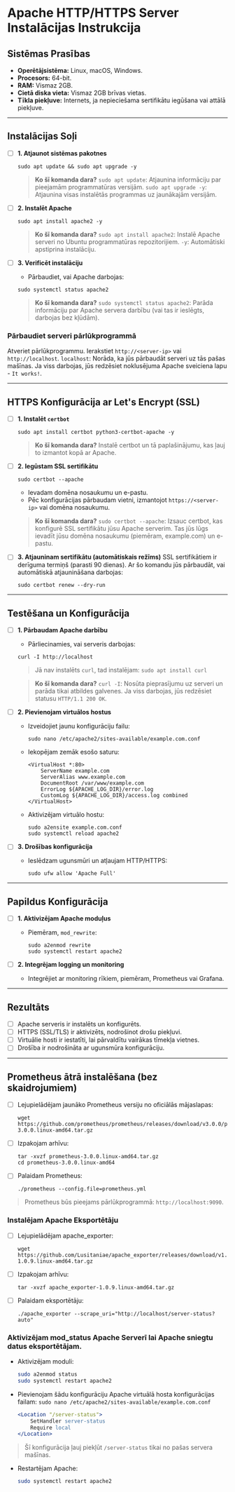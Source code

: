 # Apache HTTP/HTTPS Server Instalācijas Instrukcija

## Sistēmas Prasības
- **Operētājsistēma:** Linux, macOS, Windows.
- **Procesors:** 64-bit.
- **RAM:** Vismaz 2GB.
- **Cietā diska vieta:** Vismaz 2GB brīvas vietas.
- **Tīkla piekļuve:** Internets, ja nepieciešama sertifikātu iegūšana vai attālā piekļuve.

---

## Instalācijas Soļi

 - [ ] **1. Atjaunot sistēmas pakotnes**
    ```
    sudo apt update && sudo apt upgrade -y
    ```
    > **Ko šī komanda dara?**
    `sudo apt update`: Atjaunina informāciju par pieejamām programmatūras versijām.
    `sudo apt upgrade -y`: Atjaunina visas instalētās programmas uz jaunākajām versijām.

 - [ ] **2. Instalēt Apache**
    ```
    sudo apt install apache2 -y
    ```
    > **Ko šī komanda dara?**
    `sudo apt install apache2`: Instalē Apache serveri no Ubuntu programmatūras repozitorijiem.
    `-y`: Automātiski apstiprina instalāciju.

 - [ ] **3. Verificēt instalāciju**
    - Pārbaudiet, vai Apache darbojas:
    ```
    sudo systemctl status apache2
    ```
    > **Ko šī komanda dara?**
    `sudo systemctl status apache2`: Parāda informāciju par Apache servera darbību (vai tas ir ieslēgts, darbojas bez kļūdām).

### Pārbaudiet serveri pārlūkprogrammā
Atveriet pārlūkprogrammu.
Ierakstiet `http://<server-ip>` vai `http://localhost`.
`localhost`: Norāda, ka jūs pārbaudāt serveri uz tās pašas mašīnas.
Ja viss darbojas, jūs redzēsiet noklusējuma Apache sveiciena lapu - `It works!`.


---

## HTTPS Konfigurācija ar Let's Encrypt (SSL)

- [ ] **1. Instalēt `certbot`**
    ```
    sudo apt install certbot python3-certbot-apache -y
    ```
    > **Ko šī komanda dara?**
    Instalē certbot un tā paplašinājumu, kas ļauj to izmantot kopā ar Apache.

- [ ] **2. Iegūstam SSL sertifikātu**
    ```
    sudo certbot --apache
    ```
    - Ievadam domēna nosaukumu un e-pastu.
    - Pēc konfigurācijas pārbaudam vietni, izmantojot `https://<server-ip>` vai domēna nosaukumu.
    > **Ko šī komanda dara?**
`sudo certbot --apache`: Izsauc certbot, kas konfigurē SSL sertifikātu jūsu Apache serverim.
Tas jūs lūgs ievadīt jūsu domēna nosaukumu (piemēram, example.com) un e-pastu.

- [ ] **3. Atjauninam sertifikātu (automātiskais režīms)**
SSL sertifikātiem ir derīguma termiņš (parasti 90 dienas). Ar šo komandu jūs pārbaudāt, vai automātiskā atjaunināšana darbojas:
    ```
    sudo certbot renew --dry-run
    ```

---

## Testēšana un Konfigurācija

- [ ] **1. Pārbaudam Apache darbību**
    - Pārliecinamies, vai serveris darbojas:
    ```
    curl -I http://localhost
    ```
    > Jā nav instalēts `curl`, tad instalējam: `sudo apt install curl`
    
    > **Ko šī komanda dara?**
`curl -I`: Nosūta pieprasījumu uz serveri un parāda tikai atbildes galvenes. Ja viss darbojas, jūs redzēsiet statusu `HTTP/1.1 200 OK`.

- [ ] **2. Pievienojam virtuālos hostus**
    - Izveidojiet jaunu konfigurāciju failu:
        ```
        sudo nano /etc/apache2/sites-available/example.com.conf
        ```
    - Iekopējam zemāk esošo saturu:
        ```
        <VirtualHost *:80>
            ServerName example.com
            ServerAlias www.example.com
            DocumentRoot /var/www/example.com
            ErrorLog ${APACHE_LOG_DIR}/error.log
            CustomLog ${APACHE_LOG_DIR}/access.log combined
        </VirtualHost>
        ```
    - Aktivizējam virtuālo hostu:
        ```
        sudo a2ensite example.com.conf
        sudo systemctl reload apache2
        ```

- [ ] **3. Drošības konfigurācija**
    - Ieslēdzam ugunsmūri un atļaujam HTTP/HTTPS:
        ```
        sudo ufw allow 'Apache Full'
        ```

---

## Papildus Konfigurācija
- [ ] **1. Aktivizējam Apache moduļus**
    - Piemēram, `mod_rewrite`:
        ```
        sudo a2enmod rewrite
        sudo systemctl restart apache2
        ```

- [ ] **2. Integrējam logging un monitoring**
    - Integrējiet ar monitoring rīkiem, piemēram, Prometheus vai Grafana.

---

## Rezultāts
- [ ] Apache serveris ir instalēts un konfigurēts.
- [ ] HTTPS (SSL/TLS) ir aktivizēts, nodrošinot drošu piekļuvi.
- [ ] Virtuālie hosti ir iestatīti, lai pārvaldītu vairākas tīmekļa vietnes.
- [ ] Drošība ir nodrošināta ar ugunsmūra konfigurāciju.

---
## Prometheus ātrā instalēšana (bez skaidrojumiem)

 - [ ] Lejupielādējam jaunāko Prometheus versiju no oficiālās mājaslapas:
    ```
    wget https://github.com/prometheus/prometheus/releases/download/v3.0.0/prometheus-3.0.0.linux-amd64.tar.gz
    ```
 - [ ] Izpakojam arhīvu:
    ```
    tar -xvzf prometheus-3.0.0.linux-amd64.tar.gz
    cd prometheus-3.0.0.linux-amd64
    ```
 - [ ] Palaidam Prometheus:
    ```
    ./prometheus --config.file=prometheus.yml
    ```
> Prometheus būs pieejams pārlūkprogrammā: `http://localhost:9090`.

### Instalējam Apache Eksportētāju
 - [ ] Lejupielādējam apache_exporter:
    ```
    wget https://github.com/Lusitaniae/apache_exporter/releases/download/v1.0.9/apache_exporter-1.0.9.linux-amd64.tar.gz
    ```
 - [ ] Izpakojam arhīvu:
    ```
    tar -xvzf apache_exporter-1.0.9.linux-amd64.tar.gz
    ```
 - [ ] Palaidam eksportētāju:
    ```
    ./apache_exporter --scrape_uri="http://localhost/server-status?auto"
    ```




### Aktivizējam mod_status Apache Serverī lai Apache sniegtu datus eksportētājam.

 - Aktivizējam moduli:
    ```bash
    sudo a2enmod status
    sudo systemctl restart apache2
    ```
 - Pievienojam šādu konfigurāciju Apache virtuālā hosta konfigurācijas failam:
   `sudo nano /etc/apache2/sites-available/example.com.conf`
    ```apache
    <Location "/server-status">
        SetHandler server-status
        Require local
    </Location>
    ```
> Šī konfigurācija ļauj piekļūt `/server-status` tikai no pašas servera mašīnas.

 - Restartējam Apache:
    ```bash
    sudo systemctl restart apache2
    ```
